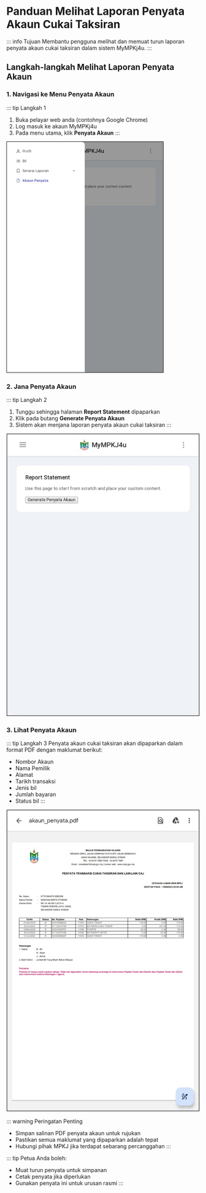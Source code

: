 # Panduan Melihat Laporan Penyata Akaun Cukai Taksiran

::: info Tujuan
Membantu pengguna melihat dan memuat turun laporan penyata akaun cukai taksiran dalam sistem MyMPKj4u.
:::

## Langkah-langkah Melihat Laporan Penyata Akaun

### 1. Navigasi ke Menu Penyata Akaun

::: tip Langkah 1
1. Buka pelayar web anda (contohnya Google Chrome)
2. Log masuk ke akaun MyMPKj4u
3. Pada menu utama, klik **Penyata Akaun**
:::

![Menu Penyata Akaun](image/report/image1.jpg)

### 2. Jana Penyata Akaun

::: tip Langkah 2
1. Tunggu sehingga halaman **Report Statement** dipaparkan
2. Klik pada butang **Generate Penyata Akaun**
3. Sistem akan menjana laporan penyata akaun cukai taksiran
:::

![Klik Generate Penyata Akaun](image/report/image2.jpg)

### 3. Lihat Penyata Akaun

::: tip Langkah 3
Penyata akaun cukai taksiran akan dipaparkan dalam format PDF dengan maklumat berikut:
- Nombor Akaun
- Nama Pemilik
- Alamat
- Tarikh transaksi
- Jenis bil
- Jumlah bayaran
- Status bil
:::

![Penyata Akaun PDF](image/report/image3.jpg)

::: warning Peringatan Penting
- Simpan salinan PDF penyata akaun untuk rujukan
- Pastikan semua maklumat yang dipaparkan adalah tepat
- Hubungi pihak MPKJ jika terdapat sebarang percanggahan
:::

::: tip Petua
Anda boleh:
- Muat turun penyata untuk simpanan
- Cetak penyata jika diperlukan
- Gunakan penyata ini untuk urusan rasmi
:::